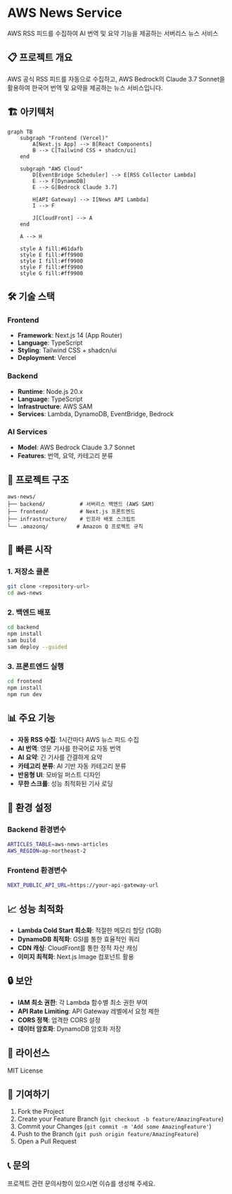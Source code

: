 # AWS News Service

AWS RSS 피드를 수집하여 AI 번역 및 요약 기능을 제공하는 서버리스 뉴스 서비스

## 📋 프로젝트 개요

AWS 공식 RSS 피드를 자동으로 수집하고, AWS Bedrock의 Claude 3.7 Sonnet을 활용하여 한국어 번역 및 요약을 제공하는 뉴스 서비스입니다.

## 🏗️ 아키텍처

```mermaid
graph TB
    subgraph "Frontend (Vercel)"
        A[Next.js App] --> B[React Components]
        B --> C[Tailwind CSS + shadcn/ui]
    end
    
    subgraph "AWS Cloud"
        D[EventBridge Scheduler] --> E[RSS Collector Lambda]
        E --> F[DynamoDB]
        E --> G[Bedrock Claude 3.7]
        
        H[API Gateway] --> I[News API Lambda]
        I --> F
        
        J[CloudFront] --> A
    end
    
    A --> H
    
    style A fill:#61dafb
    style E fill:#ff9900
    style I fill:#ff9900
    style F fill:#ff9900
    style G fill:#ff9900
```

## 🛠️ 기술 스택

### Frontend
- **Framework**: Next.js 14 (App Router)
- **Language**: TypeScript
- **Styling**: Tailwind CSS + shadcn/ui
- **Deployment**: Vercel

### Backend
- **Runtime**: Node.js 20.x
- **Language**: TypeScript
- **Infrastructure**: AWS SAM
- **Services**: Lambda, DynamoDB, EventBridge, Bedrock

### AI Services
- **Model**: AWS Bedrock Claude 3.7 Sonnet
- **Features**: 번역, 요약, 카테고리 분류

## 📁 프로젝트 구조

```
aws-news/
├── backend/           # 서버리스 백엔드 (AWS SAM)
├── frontend/          # Next.js 프론트엔드
├── infrastructure/    # 인프라 배포 스크립트
└── .amazonq/         # Amazon Q 프로젝트 규칙
```

## 🚀 빠른 시작

### 1. 저장소 클론
```bash
git clone <repository-url>
cd aws-news
```

### 2. 백엔드 배포
```bash
cd backend
npm install
sam build
sam deploy --guided
```

### 3. 프론트엔드 실행
```bash
cd frontend
npm install
npm run dev
```

## 📊 주요 기능

- **자동 RSS 수집**: 1시간마다 AWS 뉴스 피드 수집
- **AI 번역**: 영문 기사를 한국어로 자동 번역
- **AI 요약**: 긴 기사를 간결하게 요약
- **카테고리 분류**: AI 기반 자동 카테고리 분류
- **반응형 UI**: 모바일 퍼스트 디자인
- **무한 스크롤**: 성능 최적화된 기사 로딩

## 🔧 환경 설정

### Backend 환경변수
```bash
ARTICLES_TABLE=aws-news-articles
AWS_REGION=ap-northeast-2
```

### Frontend 환경변수
```bash
NEXT_PUBLIC_API_URL=https://your-api-gateway-url
```

## 📈 성능 최적화

- **Lambda Cold Start 최소화**: 적절한 메모리 할당 (1GB)
- **DynamoDB 최적화**: GSI를 통한 효율적인 쿼리
- **CDN 캐싱**: CloudFront를 통한 정적 자산 캐싱
- **이미지 최적화**: Next.js Image 컴포넌트 활용

## 🔒 보안

- **IAM 최소 권한**: 각 Lambda 함수별 최소 권한 부여
- **API Rate Limiting**: API Gateway 레벨에서 요청 제한
- **CORS 정책**: 엄격한 CORS 설정
- **데이터 암호화**: DynamoDB 암호화 저장

## 📝 라이선스

MIT License

## 🤝 기여하기

1. Fork the Project
2. Create your Feature Branch (`git checkout -b feature/AmazingFeature`)
3. Commit your Changes (`git commit -m 'Add some AmazingFeature'`)
4. Push to the Branch (`git push origin feature/AmazingFeature`)
5. Open a Pull Request

## 📞 문의

프로젝트 관련 문의사항이 있으시면 이슈를 생성해 주세요.